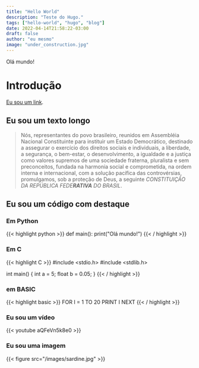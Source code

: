 ```yaml
---
title: "Hello World"
description: "Teste do Hugo."
tags: ["hello-world", "hugo", "blog"]
date: 2022-04-14T21:58:22-03:00
draft: false
author: "eu mesmo"
image: "under_construction.jpg"
---
```


Olá mundo!

# Introdução
[Eu sou um link](https://www.google.com).

## Eu sou um texto longo

> Nós, representantes do povo brasileiro, reunidos em Assembléia Nacional Constituinte para instituir um Estado Democrático, destinado a assegurar o exercício dos direitos sociais e individuais, a liberdade, a segurança, o bem-estar, o desenvolvimento, a igualdade e a justiça como valores supremos de uma sociedade fraterna, pluralista e sem preconceitos, fundada na harmonia social e comprometida, na ordem interna e internacional, com a solução pacífica das controvérsias, promulgamos, sob a proteção de Deus, a seguinte _CONSTITUIÇÃO DA REPÚBLICA FEDE**RATIVA** DO BRASIL_.

## Eu sou um código com destaque

### Em Python
{{< highlight python >}}
def main():
    print("Olá mundo!")
{{< / highlight >}}

### Em C
{{< highlight C >}}
#include <stdio.h>
#include <stdlib.h>

int main() {
    int a = 5;
    float b = 0.05;
}
{{< / highlight >}}

### em BASIC

{{< highlight basic >}}
FOR I = 1 TO 20
PRINT I 
NEXT
{{< / highlight >}}

### Eu sou um vídeo

{{< youtube aQFeVn5k8e0 >}}

### Eu sou uma imagem

{{< figure src="/images/sardine.jpg" >}}
